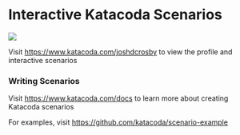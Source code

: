 # Interactive Katacoda Scenarios

[![](http://shields.katacoda.com/katacoda/joshdcrosby/count.svg)](https://www.katacoda.com/joshdcrosby "Get your profile on Katacoda.com")

Visit https://www.katacoda.com/joshdcrosby to view the profile and interactive scenarios

### Writing Scenarios
Visit https://www.katacoda.com/docs to learn more about creating Katacoda scenarios

For examples, visit https://github.com/katacoda/scenario-example
